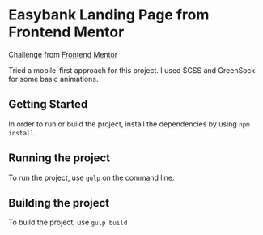 # Easybank Landing Page from Frontend Mentor

Challenge from [Frontend Mentor](https://www.frontendmentor.io/)

Tried a mobile-first approach for this project. I used SCSS and GreenSock for some basic animations.

## Getting Started
In order to run or build the project, install the dependencies by using `npm install`.

## Running the project

To run the project, use `gulp` on the command line.

## Building the project

To build the project, use `gulp build`